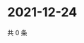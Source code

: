 # 2021-12-24

共 0 条

<!-- BEGIN WEIBO -->
<!-- 最后更新时间 Fri Dec 24 2021 19:12:41 GMT+0800 (China Standard Time) -->

<!-- END WEIBO -->
